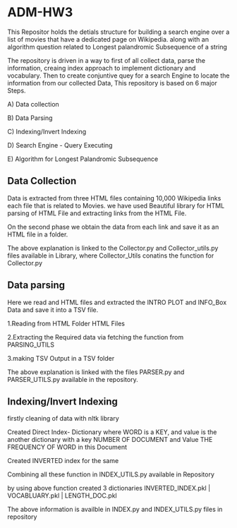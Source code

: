 # ADM-HW3
This Repositor holds the detials structure for building a search engine over a list of movies that have a dedicated page on Wikipedia.
along with an algorithm question related to Longest palandromic Subsequence of a string

The repository is driven in a way to first of all collect data, parse the information, creaing index approach to implement dictionary and vocabulary. Then to create conjuntive quey for a search Engine to locate the information from our collected Data, This repository is based on 6 major Steps.

A) Data collection

B) Data Parsing

C) Indexing/Invert Indexing

D) Search Engine - Query Executing

E) Algorithm for Longest Palandromic Subsequence


## Data Collection

Data is extracted from three HTML files containing 10,000 Wikipedia links each file that is related to Movies. we have used Beautiful library for HTML parsing of HTML File and extracting links from the HTML File.

On the second phase we obtain the data from each link and save it as an HTML file in a folder.

The above explanation is linked to the Collector.py and Collector_utils.py files available in Library, where Collector_Utils conatins the function for Collector.py

## Data parsing

Here we read and HTML files and extracted the INTRO PLOT and INFO_Box Data and save it into a TSV file.

1.Reading from HTML Folder HTML Files

2.Extracting the Required data via fetching the function from PARSING_UTILS

3.making TSV Output in a TSV folder

The above explanation is linked with the files PARSER.py and PARSER_UTILS.py available in the repository.

## Indexing/Invert Indexing

firstly cleaning of data with nltk library

Created Direct Index- Dictionary where WORD is a KEY, and value is the another dictionary with a key NUMBER OF DOCUMENT and Value THE FREQUENCY OF WORD in this Document

Created INVERTED index for the same

Combining all these function in INDEX_UTILS.py available in Repository

by using above function created 3 dictionaries INVERTED_INDEX.pkl | VOCABLUARY.pkl | LENGTH_DOC.pkl

The above information is availble in INDEX.py and INDEX_UTILS.py files in repository








